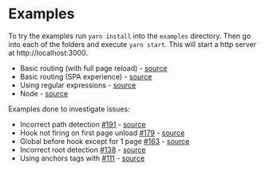 # Examples

To try the examples run `yarn install` into the `examples` directory. Then go into each of the folders and execute `yarn start`. This will start a http server at http://localhost:3000.

* Basic routing (with full page reload) - [source](./basic)
* Basic routing (SPA experience) - [source](./basic-spa)
* Using regular expressions - [source](./regexp)
* Node - [source](./node)

Examples done to investigate issues:

* Incorrect path detection [#191](https://github.com/krasimir/navigo/issues/191) - [source](./191)
* Hook not firing on first page unload [#179](https://github.com/krasimir/navigo/issues/179) - [source](./179)
* Global before hook except for 1 page [#163](https://github.com/krasimir/navigo/issues/163) - [source](./163)
* Incorrect root detection [#138](https://github.com/krasimir/navigo/issues/138) - [source](./138)
* Using anchors tags with [#111](https://github.com/krasimir/navigo/issues/111) - [source](./111)
